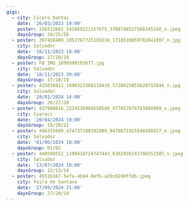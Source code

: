```yaml
---
gigs:
  - city: Cícero Dantas
    date: '26/03/2023 19:00'
    poster: 336512681_541869221157675_3788748527566345168_n.jpeg
    daysGroup: 24/25/26
  - poster: 397450409_1852767725199216_1710530059782841007_n.jpg
    city: Salvador
    date: '18/11/2023 18:00'
    daysGroup: 17/18/19
  - poster: FB_IMG_1699500193677.jpg
    city: Salvador
    date: '18/11/2023 20:00'
    daysGroup: 17/18/19
  - poster: 415038811_1890322368110418_5728925055620715844_n.jpg
    city: Salvador
    date: '28/01/2024 14:00'
    daysGroup: 26/27/28
  - poster: 437980016_2224538984550588_977657878783868909_n.jpeg
    city: Coaraci
    date: '20/04/2024 19:00'
    daysGroup: 19/20/21
  - poster: 446335609_474737198392909_8470871925540266557_n.jpeg
    city: Salvador
    date: '01/06/2024 18:00'
    daysGroup: 01/02
  - poster: 448590552_1199410724747443_6382438241706551585_n.jpeg
    city: Salvador
    date: '13/07/2024 18:00'
    daysGroup: 12/13/14
  - poster: 4551b167-5efa-4b94-9efb-a29c8240ffdb.jpeg
    city: Feira de Santana
    date: '27/09/2024 21:00'
    daysGroup: 27/28/29
---
```



